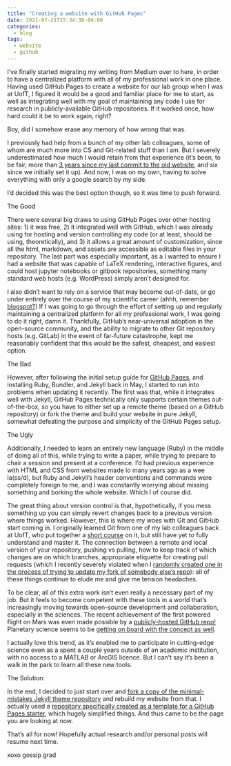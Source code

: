 ```yaml
---
title: "Creating a website with GitHub Pages"
date: 2021-07-21T15:34:30-04:00
categories:
  - blog
tags:
  - website
  - github
---
```


I’ve finally started migrating my writing from Medium over to here, in order to have a centralized platform with all of my professional work in one place. Having used GitHub Pages to create a website for our lab group when I was at UofT, I figured it would be a good and familiar place for me to start, as well as integrating well with my goal of maintaining any code I use for research in publicly-available GitHub repositories. If it worked once, how hard could it be to work again, right?

Boy, did I somehow erase any memory of how wrong that was.

I previously had help from a bunch of my other lab colleagues, some of whom are much more into CS and Git-related stuff than I am. But I severely underestimated how much I would retain from that experience (it’s been, to be fair, more than [3 years since my last commit to the old website](https://github.com/uoftssxg/uoftssxg.github.io/commit/38806515b78f48c805ba37a2198d6119373f5d00), and six since we initially set it up). And now, I was on my own, having to solve everything with only a google search by my side.

I’d decided this was the best option though, so it was time to push forward.

The Good

There were several big draws to using GitHub Pages over other hosting sites: 1) it was free, 2) it integrated well with GitHub, which I was already using for hosting and version controlling my code (or at least, should be using, theoretically), and 3) it allows a great amount of customization, since all the html, markdown, and assets are accessible as editable files in your repository. The last part was especially important, as a I wanted to ensure I had a website that was capable of LaTeX rendering, interactive figures, and could host jupyter notebooks or gitbook repositories, something many standard web hosts (e.g. WordPress) simply aren’t designed for.

I also didn’t want to rely on a service that may become out-of-date, or go under entirely over the course of my scientific career (ahhh, remember [blogspot?](https://jasonjournals.com/2020/03/02/what-happened-to-blogger/)) If I was going to go through the effort of setting up and regularly maintaining a centralized platform for all my professional work, I was going to do it right, damn it. Thankfully, GitHub’s near-universal adoption in the open-source community, and the ability to migrate to other Git repository hosts (e.g. GitLab) in the event of far-future catastrophe, kept me reasonably confident that this would be the safest, cheapest, and easiest option.

The Bad

However, after following the initial setup guide for [GitHub Pages](https://pages.github.com/), and installing Ruby, Bundler, and Jekyll back in May, I started to run into problems when updating it recently. The first was that, while it integrates well with Jekyll, GitHub Pages technically only supports certain themes out-of-the-box, so you have to either set up a remote theme (based on a GitHub repository) or fork the theme and build your website in pure Jekyll, somewhat defeating the purpose and simplicity of the GitHub Pages setup.

The Ugly

Additionally, I needed to learn an entirely new language (Ruby) in the middle of doing all of this, while trying to write a paper, while trying to prepare to chair a session and present at a conference. I’d had previous experience with HTML and CSS from websites made lo many years ago as a wee la(ss/d), but Ruby and Jekyll’s header conventions and commands were completely foreign to me, and I was constantly worrying about missing something and borking the whole website. Which I of course did.

The great thing about version control is that, hypothetically, if you mess something up you can simply revert changes back to a previous version where things worked. However, this is where my woes with Git and GitHub start coming in. I originally learned Git from one of my lab colleagues back at UofT, who put together a [short course](https://github.com/cjtu/SSXG-git-course) on it, but still have yet to fully understand and master it. The connection between a remote and local version of your repository, pushing vs pulling, how to keep track of which changes are on which branches, appropriate etiquette for creating pull requests (which I recently severely violated when I [randomly created one in the process of trying to update my fork of somebody else’s repo](https://github.com/USDA-ARS-NWRC/topocalc/pull/11)): all of these things continue to elude me and give me tension headaches.

To be clear, all of this extra work isn’t even really a necessary part of my job. But it feels to become competent with these tools in a world that’s increasingly moving towards open-source development and collaboration, especially in the sciences. The recent achievement of the first powered flight on Mars was even made possible by a [publicly-hosted GitHub repo!](https://github.com/readme/featured/nasa-ingenuity-helicopter ) Planetary science seems to be [getting on board with the concept as well](https://www.openplanetary.org/vcon).

I actually love this trend, as it’s enabled me to participate in cutting-edge science even as a spent a couple years outside of an academic institution, with no access to a MATLAB or ArcGIS licence. But I can’t say it’s been a walk in the park to learn all these new tools.

The Solution:

In the end, I decided to just start over and [fork a copy of the minimal-mistakes Jekyll theme repository](https://github.com/mmistakes/minimal-mistakes) and rebuild my website from that. I actually used a [repository specifically created as a template for a GitHub Pages starter](https://github.com/mmistakes/mm-github-pages-starter), which hugely simplified things. And thus came to be the page you are looking at now.

That’s all for now! Hopefully actual research and/or personal posts will resume next time.

xoxo gossip grad


